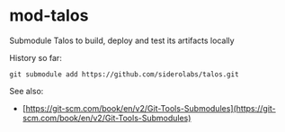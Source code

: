 # mod-talos
Submodule Talos to build, deploy and test its artifacts locally

History so far:

```
git submodule add https://github.com/siderolabs/talos.git
```

See also:

- [https://git-scm.com/book/en/v2/Git-Tools-Submodules](https://git-scm.com/book/en/v2/Git-Tools-Submodules)

